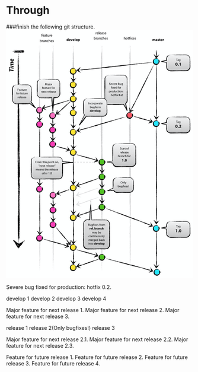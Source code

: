 # Through
###finish the following git structure.
![img.png](img.png)

Severe bug fixed for production: hotfix 0.2.

develop 1
develop 2
develop 3
develop 4

Major feature for next release 1.
Major feature for next release 2.
Major feature for next release 3.

release 1
release 2(Only bugfixes!)
release 3

Major feature for next release 2.1.
Major feature for next release 2.2.
Major feature for next release 2.3.

Feature for future release 1.
Feature for future release 2.
Feature for future release 3.
Feature for future release 4.